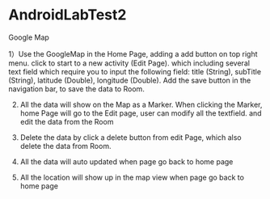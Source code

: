 # AndroidLabTest2
Google Map

1）Use the GoogleMap in the Home Page, adding a add button on top right menu. click to start to a new activity (Edit Page). which including several text field which require you to input the following field:  title (String), subTitle (String), latitude (Double), longitude (Double). Add the save button in the navigation bar, to save the data to Room.

2) All the data will show on the Map as a Marker. When clicking the Marker,  home Page will go to the Edit page, user can modify all the textfield. and edit the data from the Room

3) Delete the data by click a delete button from edit Page, which also delete the data from Room.

4) All the data will auto updated when page go back to home page

5) All the location will show up in the map view when page go back to home page
